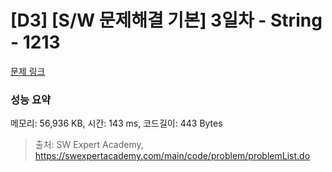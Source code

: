 # [D3] [S/W 문제해결 기본] 3일차 - String - 1213 

[문제 링크](https://swexpertacademy.com/main/code/problem/problemDetail.do?contestProbId=AV14P0c6AAUCFAYi) 

### 성능 요약

메모리: 56,936 KB, 시간: 143 ms, 코드길이: 443 Bytes



> 출처: SW Expert Academy, https://swexpertacademy.com/main/code/problem/problemList.do